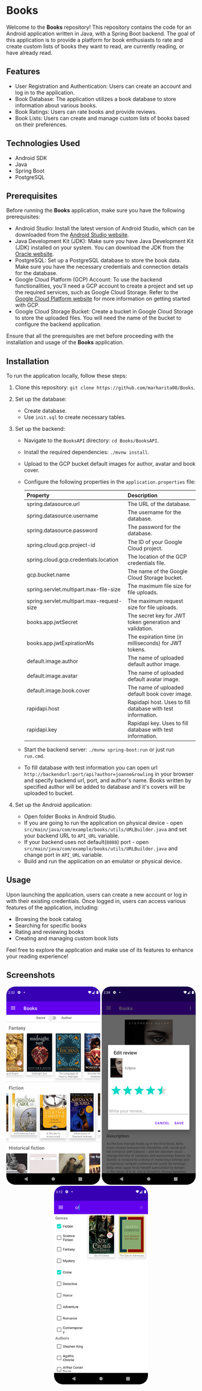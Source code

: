 # Books

Welcome to the **Books** repository! This repository contains the code for an Android application written in Java, with a Spring Boot backend. The goal of this application is to provide a platform for book enthusiasts to rate and create custom lists of books they want to read, are currently reading, or have already read.

## Features

- User Registration and Authentication: Users can create an account and log in to the application.
- Book Database: The application utilizes a book database to store information about various books.
- Book Ratings: Users can rate books and provide reviews.
- Book Lists: Users can create and manage custom lists of books based on their preferences.

## Technologies Used

- Android SDK
- Java
- Spring Boot
- PostgreSQL

## Prerequisites

Before running the **Books** application, make sure you have the following prerequisites:

- Android Studio: Install the latest version of Android Studio, which can be downloaded from the [Android Studio website](https://developer.android.com/studio).
- Java Development Kit (JDK): Make sure you have Java Development Kit (JDK) installed on your system. You can download the JDK from the [Oracle website](https://www.oracle.com/java/technologies/javase-jdk11-downloads.html).
- PostgreSQL: Set up a PostgreSQL database to store the book data. Make sure you have the necessary credentials and connection details for the database.
- Google Cloud Platform (GCP) Account: To use the backend functionalities, you'll need a GCP account to create a project and set up the required services, such as Google Cloud Storage. Refer to the [Google Cloud Platform website](https://cloud.google.com/) for more information on getting started with GCP.
- Google Cloud Storage Bucket: Create a bucket in Google Cloud Storage to store the uploaded files. You will need the name of the bucket to configure the backend application.

Ensure that all the prerequisites are met before proceeding with the installation and usage of the **Books** application.

## Installation

To run the application locally, follow these steps:

1. Clone this repository: `git clone https://github.com/marharita08/Books`.
2. Set up the database:
   - Create database.
   - Use `init.sql` to create necessary tables.
3. Set up the backend:
    - Navigate to the `BooksAPI` directory: `cd Books/BooksAPI`.
    - Install the required dependencies: `./mvnw install`.
    - Upload to the GCP bucket default images for author, avatar and book cover.
    - Configure the following properties in the `application.properties` file:

      | Property                                  | Description                                                 |
      |-------------------------------------------|-------------------------------------------------------------|
      | spring.datasource.url                     | The URL of the database.                                    |
      | spring.datasource.username                | The username for the database.                              |
      | spring.datasource.password                | The password for the database.                              |
      | spring.cloud.gcp.project-id               | The ID of your Google Cloud project.                        |
      | spring.cloud.gcp.credentials.location     | The location of the GCP credentials file.                   |
      | gcp.bucket.name                           | The name of the Google Cloud Storage bucket.                |
      | spring.servlet.multipart.max-file-size    | The maximum file size for file uploads.                     |
      | spring.servlet.multipart.max-request-size | The maximum request size for file uploads.                  |
      | books.app.jwtSecret                       | The secret key for JWT token generation and validation.     |
      | books.app.jwtExpirationMs                 | The expiration time (in milliseconds) for JWT tokens.       |
      | default.image.author                      | The name of uploaded default author image.                  |
      | default.image.avatar                      | The name of uploaded default avatar image.                  |
      | default.image.book.cover                  | The name of uploaded default book cover image.              |
      | rapidapi.host                             | Rapidapi host. Uses to fill database with test information. |
      | rapidapi.key                              | Rapidapi key. Uses to fill database with test information.  |

    - Start the backend server: `./mvnw spring-boot:run` or just run `run.cmd`.
    - To fill database with test information you can open url `http://backendurl:port/api?author=joanne&rowling` in your browser and specify backend url, port, and author's name. Books written by specified author will be added to database and it's covers will be uploaded to bucket. 

4. Set up the Android application:
    - Open folder Books in Android Studio.
    - If you are going to run the application on physical device - open `src/main/java/com/example/books/utils/URLBuilder.java` and set your backend URL to `API_URL` variable.
    - If your backend uses not default(`8080`) port - open `src/main/java/com/example/books/utils/URLBuilder.java` and change port in `API_URL` variable.
    - Build and run the application on an emulator or physical device.
    

## Usage

Upon launching the application, users can create a new account or log in with their existing credentials. Once logged in, users can access various features of the application, including:

- Browsing the book catalog
- Searching for specific books
- Rating and reviewing books
- Creating and managing custom book lists

Feel free to explore the application and make use of its features to enhance your reading experience!

## Screenshots

<div align="center">
  <img src="images/Screenshot_1.png" alt="Catalog" width="250">
  <img src="images/Screenshot_2.png" alt="Edit review" width="250">
  <img src="images/Screenshot_3.png" alt="Search" width="250">
</div>
